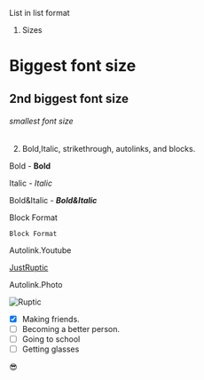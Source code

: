 























List in list format

1. Sizes
# Biggest font size 
## 2nd biggest font size
###### smallest font size
 
2. Bold,Italic, strikethrough, autolinks, and blocks.

Bold - **Bold**

Italic - *Italic*

Bold&Italic - ***Bold&Italic***

Block Format

```
Block Format
```

Autolink.Youtube

[JustRuptic](https://www.youtube.com/watch?v=BhHVS2fSZ-Y)

Autolink.Photo

![Ruptic](https://freesvg.org/img/Purple-Flowers.svg.png)

- [x] Making friends.
- [ ] Becoming a better person.
- [ ] Going to school
- [ ] Getting glasses 

😎 
